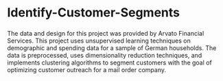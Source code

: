 # Identify-Customer-Segments

### 

The data and design for this project was provided by Arvato Financial Services. 
This project uses unsupervised learning techniques on demographic and spending data 
for a sample of German households. The data is preprocessed, uses dimensionality 
reduction techniques, and implements clustering algorithms to segment customers with 
the goal of optimizing customer outreach for a mail order company.

